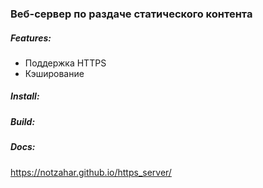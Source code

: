 ### Веб-сервер по раздаче статического контента

##### Features:
- Поддержка HTTPS
- Кэширование

##### Install:


##### Build:


##### Docs:
https://notzahar.github.io/https_server/
